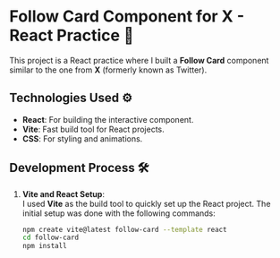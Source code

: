 # Follow Card Component for X - React Practice 🐥

This project is a React practice where I built a **Follow Card** component similar to the one from **X** (formerly known as Twitter).

## Technologies Used ⚙️

- **React**: For building the interactive component.
- **Vite**: Fast build tool for React projects.
- **CSS**: For styling and animations.

## Development Process 🛠️

1. **Vite and React Setup**:  
   I used **Vite** as the build tool to quickly set up the React project. The initial setup was done with the following commands:

   ```bash
   npm create vite@latest follow-card --template react
   cd follow-card
   npm install
